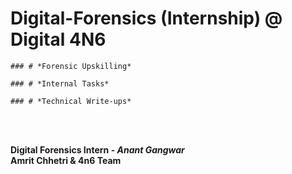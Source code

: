 # Digital-Forensics (Internship) @ Digital 4N6
```
### # *Forensic Upskilling*
    
### # *Internal Tasks*

### # *Technical Write-ups*
```
<br />
<br />
   
   
   
**Digital Forensics Intern - *Anant Gangwar*** <br />
**Amrit Chhetri & 4n6 Team**
